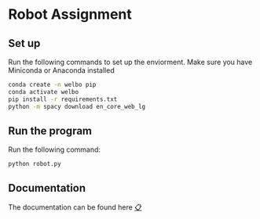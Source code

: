 # Robot Assignment
## Set up
Run the following commands to set up the enviorment. Make sure you have Miniconda or Anaconda installed
```bash
conda create -n welbo pip
conda activate welbo
pip install -r requirements.txt
python -m spacy download en_core_web_lg
```

## Run the program
Run the following command:
```
python robot.py
```
## Documentation
The documentation can be found here [:clipboard:](https://github.com/651juan/AssignmentRobot/blob/master/Welbo.pdf)
